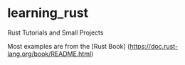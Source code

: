 # learning_rust
Rust Tutorials and Small Projects

Most examples are from the [Rust Book] (https://doc.rust-lang.org/book/README.html)
